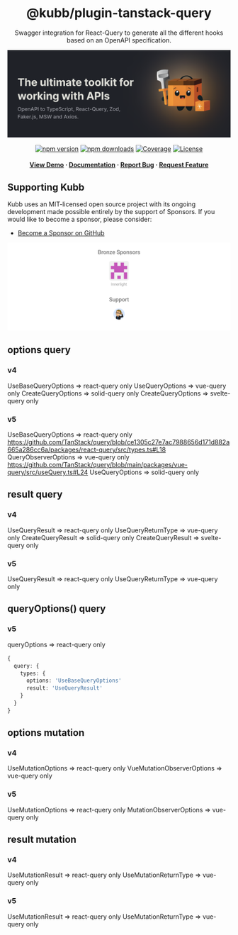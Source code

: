 <div align="center">

<!-- <img src="assets/logo.png" alt="logo" width="200" height="auto" /> -->
<h1>@kubb/plugin-tanstack-query</h1>

<p>
   Swagger integration for React-Query to generate all the different hooks based on an OpenAPI specification.
  </p>
  <img src="https://raw.githubusercontent.com/kubb-labs/kubb/main/assets/banner.png" alt="logo"  height="auto" />

[![npm version][npm-version-src]][npm-version-href]
[![npm downloads][npm-downloads-src]][npm-downloads-href]
[![Coverage][coverage-src]][coverage-href]
[![License][license-src]][license-href]

<h4>
    <a href="https://codesandbox.io/s/github/kubb-labs/kubb/tree/main//examples/typescript" target="_blank">View Demo</a>
    <span> · </span>
      <a href="https://kubb.dev/" target="_blank">Documentation</a>
    <span> · </span>
      <a href="https://github.com/kubb-labs/kubb/issues/" target="_blank">Report Bug</a>
    <span> · </span>
      <a href="https://github.com/kubb-labs/kubb/issues/" target="_blank">Request Feature</a>
  </h4>
</div>

## Supporting Kubb

Kubb uses an MIT-licensed open source project with its ongoing development made possible entirely by the support of Sponsors. If you would like to become a sponsor, please consider:

- [Become a Sponsor on GitHub](https://github.com/sponsors/stijnvanhulle)

<p align="center">
  <a href="https://github.com/sponsors/stijnvanhulle">
    <img src="https://raw.githubusercontent.com/stijnvanhulle/sponsors/main/sponsors.svg" alt="My sponsors" />
  </a>
</p>


<!-- Badges -->

[npm-version-src]: https://img.shields.io/npm/v/@kubb/plugin-tanstack-query?flat&colorA=18181B&colorB=f58517
[npm-version-href]: https://npmjs.com/package/@kubb/plugin-tanstack-query
[npm-downloads-src]: https://img.shields.io/npm/dm/@kubb/plugin-tanstack-query?flat&colorA=18181B&colorB=f58517
[npm-downloads-href]: https://npmjs.com/package/@kubb/plugin-tanstack-query
[license-src]: https://img.shields.io/github/license/kubb-labs/kubb.svg?flat&colorA=18181B&colorB=f58517
[license-href]: https://github.com/kubb-labs/kubb/blob/main/LICENSE
[build-src]: https://img.shields.io/github/actions/workflow/status/kubb-labs/kubb/ci.yaml?style=flat&colorA=18181B&colorB=f58517
[build-href]: https://www.npmjs.com/package/@kubb/plugin-tanstack-query
[minified-src]: https://img.shields.io/bundlephobia/min/@kubb/plugin-tanstack-query?style=flat&colorA=18181B&colorB=f58517
[minified-href]: https://www.npmjs.com/package/@kubb/plugin-tanstack-query
[coverage-src]: https://img.shields.io/codecov/c/github/kubb-labs/kubb?style=flat&colorA=18181B&colorB=f58517
[coverage-href]: https://www.npmjs.com/package/@kubb/plugin-tanstack-query

## options query

### v4

UseBaseQueryOptions => react-query only
UseQueryOptions => vue-query only
CreateQueryOptions => solid-query only
CreateQueryOptions => svelte-query only

### v5

UseBaseQueryOptions => react-query only https://github.com/TanStack/query/blob/ce1305c27e7ac7988656d171d882a665a286cc6a/packages/react-query/src/types.ts#L18
QueryObserverOptions => vue-query only https://github.com/TanStack/query/blob/main/packages/vue-query/src/useQuery.ts#L24
UseQueryOptions => solid-query only

## result query

### v4

UseQueryResult => react-query only
UseQueryReturnType => vue-query only
CreateQueryResult => solid-query only
CreateQueryResult => svelte-query only

### v5

UseQueryResult => react-query only
UseQueryReturnType => vue-query only

## queryOptions() query

### v5

queryOptions => react-query only

```typescript
{
  query: {
    types: {
      options: 'UseBaseQueryOptions'
      result: 'UseQueryResult'
    }
  }
}
```

## options mutation

### v4

UseMutationOptions => react-query only
VueMutationObserverOptions => vue-query only

### v5

UseMutationOptions => react-query only
MutationObserverOptions => vue-query only

## result mutation

### v4

UseMutationResult => react-query only
UseMutationReturnType => vue-query only

### v5

UseMutationResult => react-query only
UseMutationReturnType => vue-query only
